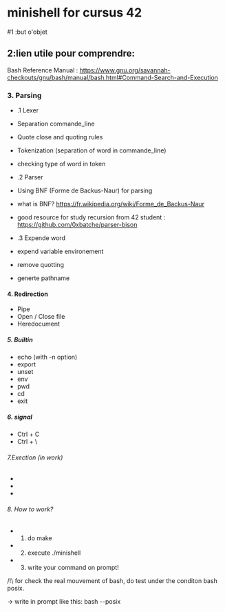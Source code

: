 # minishell for cursus 42

#1 :but o'objet

## 2:lien utile pour comprendre:
Bash Reference Manual : 
https://www.gnu.org/savannah-checkouts/gnu/bash/manual/bash.html#Command-Search-and-Execution



### 3. Parsing
- .1 Lexer
-  Separation commande_line
-  Quote close and quoting rules
-  Tokenization (separation of word in commande_line) 
-  checking type of word in token

- .2 Parser 
- Using BNF (Forme de Backus-Naur) for parsing 
- what is BNF? https://fr.wikipedia.org/wiki/Forme_de_Backus-Naur 
- good resource for study recursion from 42 student : 
  https://github.com/0xbatche/parser-bison

- .3 Expende word 
- expend variable environement
- remove quotting
- generte pathname

#### 4. Redirection
- Pipe
- Open / Close file
- Heredocument

##### 5. Builtin
- echo (with -n option)
- export
- unset
- env
- pwd
- cd
- exit

##### 6. signal
- Ctrl + C
- Ctrl + \

###### 7.Exection (in work)
-
- 
-


###### 8. How to work?

- 1. do make
- 2. execute ./minishell
- 3. write your command on prompt!


/!\ for check the real mouvement of bash, do test under the
conditon bash posix. 

-> write in prompt like this:
bash --posix
